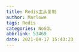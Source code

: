 ```yaml
---
title: Redis主从复制
author: Marlowe
tags: Redis
categories: NoSQL
abbrlink: 53469
date: 2021-04-17 15:43:23
---
```


<!--more-->
